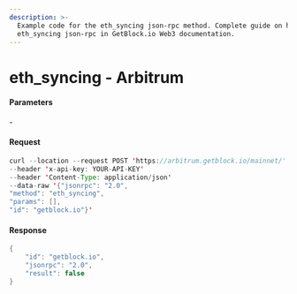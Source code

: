 ```yaml
---
description: >-
  Example code for the eth_syncing json-rpc method. Сomplete guide on how to use
  eth_syncing json-rpc in GetBlock.io Web3 documentation.
---
```


# eth\_syncing - Arbitrum

#### Parameters

\-

#### Request

```java
curl --location --request POST 'https://arbitrum.getblock.io/mainnet/' 
--header 'x-api-key: YOUR-API-KEY' 
--header 'Content-Type: application/json' 
--data-raw '{"jsonrpc": "2.0",
"method": "eth_syncing",
"params": [],
"id": "getblock.io"}'
```

#### Response

```java
{
    "id": "getblock.io",
    "jsonrpc": "2.0",
    "result": false
}
```
